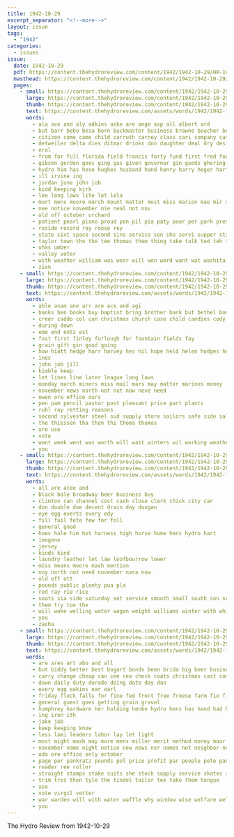 ```yaml
---
title: 1942-10-29
excerpt_separator: "<!--more-->"
layout: issue
tags:
  - "1942"
categories:
  - issues
issue:
  date: 1942-10-29
  pdf: https://content.thehydroreview.com/content/1942/1942-10-29/HR-1942-10-29.pdf
  masthead: https://content.thehydroreview.com/content/1942/1942-10-29/masthead/HR-1942-10-29.jpg
  pages:
    - small: https://content.thehydroreview.com/content/1942/1942-10-29/small/HR-1942-10-29-01.jpg
      large: https://content.thehydroreview.com/content/1942/1942-10-29/large/HR-1942-10-29-01.jpg
      thumb: https://content.thehydroreview.com/content/1942/1942-10-29/thumbnails/HR-1942-10-29-01.jpg
      text: https://content.thehydroreview.com/assets/words/1942/1942-10-29/HR-1942-10-29-01.txt
      words:
        - ala ace and aly adkins aske are ange asp all albert ard
        - but barr bebo besa born buckmaster business browne boucher both bell bal buy box bandy barber bank
        - citizen come came child carruth carney class cari company cate
        - detweiler delta dies ditmar drinks don daughter deal dry desire death day
        - eral
        - from for full florida field francis forty fund first fred found fall fuel friday
        - gibson gordon goes ging gas given governor gin goods ghering gee gue
        - hydro him has hose hughes husband hand henry harry heger hart hoar her happ held hardware heart home had
        - ill irvine ing
        - jordan june john job
        - kidd keeping kirk
        - lee long laws lite let lela
        - murt mens moore march mount matter most miss marion mae mir man
        - nee notice november nie neal not nov
        - old off october orchard
        - patient pearl piano proud pon pil pia paty poor per park present
        - reside record ray roose rey
        - state sixt space second sins service son sho servi supper staples sunday spate socks stage she sao sale saturday
        - taylor town tho the tee thomas them thing take talk ted teh tae
        - uhas umber
        - valley voter
        - with weather william was wear will won word want wat washita white west werts win weiler wane wit week
        - zion
    - small: https://content.thehydroreview.com/content/1942/1942-10-29/small/HR-1942-10-29-02.jpg
      large: https://content.thehydroreview.com/content/1942/1942-10-29/large/HR-1942-10-29-02.jpg
      thumb: https://content.thehydroreview.com/content/1942/1942-10-29/thumbnails/HR-1942-10-29-02.jpg
      text: https://content.thehydroreview.com/assets/words/1942/1942-10-29/HR-1942-10-29-02.txt
      words:
        - able anam ane arr are ace and agi
        - banks ben books buy baptist bring brother bank but bethel bonds bett beard business brew brush
        - creer caddo col can christmas church case child candies cody carrier charlene cotton certain county camp card
        - during down
        - eme end entz est
        - fost first finley furlough for fountain fields fay
        - grain gift gin good going
        - how hiatt hedge harr harvey hes hil hope held helen hodges herndon hydro
        - ines
        - john job jill
        - kimble keep
        - let lines line later league long laws
        - monday march miners miss mail mars may matter marines money
        - november news north not nat now neve need
        - owen ore office ours
        - pen pam pencil pastor post pleasant price part plants
        - ruhl ray retting reasons
        - second sylvester steel sud supply store sailors safe side sale stake service sams school seed sau smith stockton
        - the thiessen tha than thi thoma thomas
        - ure use
        - vote
        - want week went was worth will wait winters wil working weatherford with work war waits
        - you
    - small: https://content.thehydroreview.com/content/1942/1942-10-29/small/HR-1942-10-29-03.jpg
      large: https://content.thehydroreview.com/content/1942/1942-10-29/large/HR-1942-10-29-03.jpg
      thumb: https://content.thehydroreview.com/content/1942/1942-10-29/thumbnails/HR-1942-10-29-03.jpg
      text: https://content.thehydroreview.com/assets/words/1942/1942-10-29/HR-1942-10-29-03.txt
      words:
        - all are acee and
        - black bale broadway beer business buy
        - clinton can channel cost cash close clerk chick city car
        - don double doe decent drain day dungan
        - eye egg everts every edy
        - fill fail fete few for foll
        - general good
        - hoes hale him hot harness high horse hume hens hydro hart
        - imogene
        - jersey
        - kinds kind
        - laundry leather let law loofbourrow lower
        - miss means moore mash mention
        - noy north not need november nara now
        - old off ott
        - pounds public plenty pua pla
        - red ray rie rice
        - seats sia side saturday set service smooth small south son senator see sell
        - them try too the
        - will wake welling water wagon weight williams winter with while wedding want
        - you
        - zacha
    - small: https://content.thehydroreview.com/content/1942/1942-10-29/small/HR-1942-10-29-04.jpg
      large: https://content.thehydroreview.com/content/1942/1942-10-29/large/HR-1942-10-29-04.jpg
      thumb: https://content.thehydroreview.com/content/1942/1942-10-29/thumbnails/HR-1942-10-29-04.jpg
      text: https://content.thehydroreview.com/assets/words/1942/1942-10-29/HR-1942-10-29-04.txt
      words:
        - are ares art abo and all
        - but biddy better best bogart bonds been brida big beer business bring buy
        - carry change cheap can cee cea check coats christmas cast company carruth cost case cote care
        - down daily duty dorado doing date day dan
        - every egg eakins ear earl
        - friday flock falls for fine fed front free froese farm fie fill from
        - general guest goes getting grain gravel
        - humphrey hardware her holding henke hydro hens has hand had head hen how home
        - ing iron ith
        - jake job
        - keep keeping know
        - less lami leaders labor lay let light
        - most might mash may more mens miller merit method money moor monday morale mond men
        - november name night notice new news ner names not neighbor now neels
        - oda ore office only october
        - page per pankratz pounds pol price profit par people pete pank plain pay present power
        - reader ree roller
        - straight stamps stake suits she stock supply service skates share slack score say saving send sand
        - trim tres then tyle the tindel tailor tee take them tongue
        - use
        - vote virgil vetter
        - war warden will with water waffle why window wise welfare well while want week word waste way work
        - you
---
```


The Hydro Review from 1942-10-29

<!--more-->


